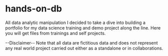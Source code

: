 # hands-on-db

All data analytic manipulation
I decided to take a dive into building a portfolio for my data science training and demo project along the line. Here you will get files from trainings and self projects.

--Disclaimer--
Note that all data are fictitious data and does not represent any real world project carried out either as a standalone or in collaborations.
